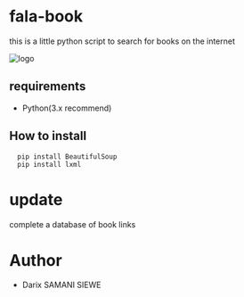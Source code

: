 # fala-book

this is a little python script to search for books on the internet

![logo](https://github.com/darixsamani/fala-book/blob/master/engine_search_book_example.PNG)


## requirements
- Python(3.x recommend)

## How to install

```shell
  pip install BeautifulSoup
  pip install lxml
```
# update

complete a database of book links

# Author
- Darix SAMANI SIEWE
